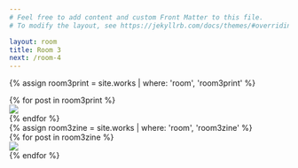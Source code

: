 ```yaml
---
# Feel free to add content and custom Front Matter to this file.
# To modify the layout, see https://jekyllrb.com/docs/themes/#overriding-theme-defaults

layout: room
title: Room 3
next: /room-4
---
```


<div id="room3prints"></div>


{% assign room3print = site.works | where: 'room', 'room3print' %}

<div class="prints room3 flex-row space-around">
  {% for post in room3print %}
  <div class="print product hvr-bob">
  	 <a href="{{site.baseurl}}{{post.url}}"><img src="{{site.baseurl}}/img/products/{{post.img1}}"></a>
</div>
  {% endfor %}
</div>

<div id="room3zines" class="full-width">
{% assign room3zine = site.works | where: 'room', 'room3zine' %}

<div class="zines room3 flex-row space-around">
  {% for post in room3zine %}
   <div class="zine product hvr-float">
  	 <a href="{{site.baseurl}}{{post.url}}"><img src="{{site.baseurl}}/img/products/{{post.img1}}"></a>
</div>
  {% endfor %}
</div>
</div>

